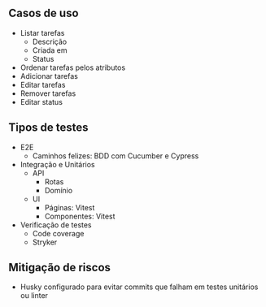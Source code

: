 ## Casos de uso
- Listar tarefas
    - Descrição
    - Criada em
    - Status
- Ordenar tarefas pelos atributos
- Adicionar tarefas
- Editar tarefas
- Remover tarefas
- Editar status

## Tipos de testes
- E2E
  - Caminhos felizes: BDD com Cucumber e Cypress
- Integração e Unitários
  - API
    - Rotas
    - Domínio
  - UI
    - Páginas: Vitest
    - Componentes: Vitest
- Verificação de testes
  - Code coverage
  - Stryker

## Mitigação de riscos
- Husky configurado para evitar commits que falham em testes unitários ou linter
